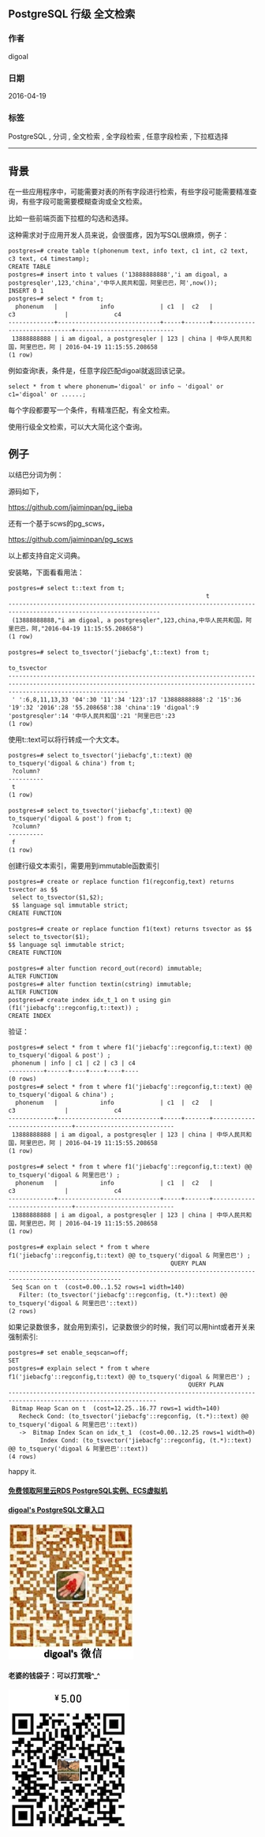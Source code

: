 ## PostgreSQL 行级 全文检索       
                                                                              
### 作者                                                                             
digoal                                                                              
                                                                              
### 日期                                                                             
2016-04-19                                                                                  
                                                                              
### 标签                                                                            
PostgreSQL , 分词 , 全文检索 , 全字段检索 , 任意字段检索 , 下拉框选择                                                                                                                                   
                                                                              
----                                                                            
                                         
## 背景        
在一些应用程序中，可能需要对表的所有字段进行检索，有些字段可能需要精准查询，有些字段可能需要模糊查询或全文检索。    
   
比如一些前端页面下拉框的勾选和选择。  
    
这种需求对于应用开发人员来说，会很蛋疼，因为写SQL很麻烦，例子：    
  
```  
postgres=# create table t(phonenum text, info text, c1 int, c2 text, c3 text, c4 timestamp);  
CREATE TABLE  
postgres=# insert into t values ('13888888888','i am digoal, a postgresqler',123,'china','中华人民共和国，阿里巴巴，阿',now());  
INSERT 0 1  
postgres=# select * from t;  
  phonenum   |            info             | c1  |  c2   |              c3              |             c4               
-------------+-----------------------------+-----+-------+------------------------------+----------------------------  
 13888888888 | i am digoal, a postgresqler | 123 | china | 中华人民共和国，阿里巴巴，阿 | 2016-04-19 11:15:55.208658  
(1 row)  
```  
  
例如查询t表，条件是，任意字段匹配digoal就返回该记录。   
  
```  
select * from t where phonenum='digoal' or info ~ 'digoal' or c1='digoal' or ......;  
```  
  
每个字段都要写一个条件，有精准匹配，有全文检索。    
  
使用行级全文检索，可以大大简化这个查询。    
  
  
## 例子  
以结巴分词为例：    
  
源码如下，    
  
https://github.com/jaiminpan/pg_jieba    
  
还有一个基于scws的pg_scws，  
  
https://github.com/jaiminpan/pg_scws    
  
以上都支持自定义词典。    
  
安装略，下面看看用法：    
  
```  
postgres=# select t::text from t;  
                                                        t                                                          
-----------------------------------------------------------------------------------------------------------------  
 (13888888888,"i am digoal, a postgresqler",123,china,中华人民共和国，阿里巴巴，阿,"2016-04-19 11:15:55.208658")  
(1 row)  
  
postgres=# select to_tsvector('jiebacfg',t::text) from t;  
                                                                                 to_tsvector                                                                                    
------------------------------------------------------------------------------------------------------------------------------------------------------------------------------  
 ' ':6,8,11,13,33 '04':30 '11':34 '123':17 '13888888888':2 '15':36 '19':32 '2016':28 '55.208658':38 'china':19 'digoal':9 'postgresqler':14 '中华人民共和国':21 '阿里巴巴':23  
(1 row)  
```  
  
使用t::text可以将行转成一个大文本。    
  
```  
postgres=# select to_tsvector('jiebacfg',t::text) @@ to_tsquery('digoal & china') from t;  
 ?column?   
----------  
 t  
(1 row)  
  
postgres=# select to_tsvector('jiebacfg',t::text) @@ to_tsquery('digoal & post') from t;  
 ?column?   
----------  
 f  
(1 row)  
```  
  
创建行级文本索引，需要用到immutable函数索引       
  
```  
postgres=# create or replace function f1(regconfig,text) returns tsvector as $$  
 select to_tsvector($1,$2);  
 $$ language sql immutable strict;  
CREATE FUNCTION  
  
postgres=# create or replace function f1(text) returns tsvector as $$            
select to_tsvector($1);     
$$ language sql immutable strict;  
CREATE FUNCTION  
  
postgres=# alter function record_out(record) immutable;  
ALTER FUNCTION  
postgres=# alter function textin(cstring) immutable;  
ALTER FUNCTION  
postgres=# create index idx_t_1 on t using gin (f1('jiebacfg'::regconfig,t::text)) ;  
CREATE INDEX  
```  
  
验证：   
  
```  
postgres=# select * from t where f1('jiebacfg'::regconfig,t::text) @@ to_tsquery('digoal & post') ;  
 phonenum | info | c1 | c2 | c3 | c4   
----------+------+----+----+----+----  
(0 rows)  
postgres=# select * from t where f1('jiebacfg'::regconfig,t::text) @@ to_tsquery('digoal & china') ;  
  phonenum   |            info             | c1  |  c2   |              c3              |             c4               
-------------+-----------------------------+-----+-------+------------------------------+----------------------------  
 13888888888 | i am digoal, a postgresqler | 123 | china | 中华人民共和国，阿里巴巴，阿 | 2016-04-19 11:15:55.208658  
(1 row)  
  
postgres=# select * from t where f1('jiebacfg'::regconfig,t::text) @@ to_tsquery('digoal & 阿里巴巴') ;  
  phonenum   |            info             | c1  |  c2   |              c3              |             c4               
-------------+-----------------------------+-----+-------+------------------------------+----------------------------  
 13888888888 | i am digoal, a postgresqler | 123 | china | 中华人民共和国，阿里巴巴，阿 | 2016-04-19 11:15:55.208658  
(1 row)  
  
postgres=# explain select * from t where f1('jiebacfg'::regconfig,t::text) @@ to_tsquery('digoal & 阿里巴巴') ;  
                                              QUERY PLAN                                                
------------------------------------------------------------------------------------------------------  
 Seq Scan on t  (cost=0.00..1.52 rows=1 width=140)  
   Filter: (to_tsvector('jiebacfg'::regconfig, (t.*)::text) @@ to_tsquery('digoal & 阿里巴巴'::text))  
(2 rows)  
```  
  
如果记录数很多，就会用到索引，记录数很少的时候，我们可以用hint或者开关来强制索引:    
  
```  
postgres=# set enable_seqscan=off;  
SET  
postgres=# explain select * from t where f1('jiebacfg'::regconfig,t::text) @@ to_tsquery('digoal & 阿里巴巴') ;  
                                                   QUERY PLAN                                                     
----------------------------------------------------------------------------------------------------------------  
 Bitmap Heap Scan on t  (cost=12.25..16.77 rows=1 width=140)  
   Recheck Cond: (to_tsvector('jiebacfg'::regconfig, (t.*)::text) @@ to_tsquery('digoal & 阿里巴巴'::text))  
   ->  Bitmap Index Scan on idx_t_1  (cost=0.00..12.25 rows=1 width=0)  
         Index Cond: (to_tsvector('jiebacfg'::regconfig, (t.*)::text) @@ to_tsquery('digoal & 阿里巴巴'::text))  
(4 rows)  
```  
  
happy it.    
  
      
                                     
                   
  
  
  
  
  
  
  
  
  
  
  
  
  
#### [免费领取阿里云RDS PostgreSQL实例、ECS虚拟机](https://free.aliyun.com/ "57258f76c37864c6e6d23383d05714ea")
  
  
#### [digoal's PostgreSQL文章入口](https://github.com/digoal/blog/blob/master/README.md "22709685feb7cab07d30f30387f0a9ae")
  
  
![digoal's weixin](../pic/digoal_weixin.jpg "f7ad92eeba24523fd47a6e1a0e691b59")
  
  
#### 老婆的钱袋子：可以打赏哦^_^  
![wife's weixin ds](../pic/wife_weixin_ds.jpg "acd5cce1a143ef1d6931b1956457bc9f")
  

